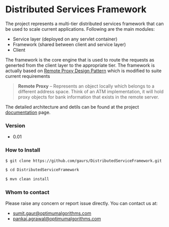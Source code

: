 # Distributed Services Framework

The project represents a multi-tier distributed services framework that can be used to scale current applications. Following are the main modules:

  - Service layer (deployed on any servlet container)
  - Framework (shared between client and service layer)
  - Client

The framework is the core engine that is used to route the requests as generted from the client layer to the appropriate tier. The framework is actually based on [Remote Proxy Design Pattern] which is modified to suite current requirements

> **Remote Proxy** – Represents an object locally which belongs to a different address space. Think of an ATM implementation, it will hold proxy objects for bank information that exists in the remote server.

The detailed architecture and detils can be found at the project [documentation] page.

### Version
- 0.01

### How to Install
```sh
$ git clone https://github.com/gaurs/DistributedServiceFramework.git
```
```sh
$ cd DistributedServiceFramework
```
```sh
$ mvn clean install
```
### Whom to contact
Please raise any concern or report issue directly. You can contact us at:
- sumit.gaur@optimumalgorithms.com
- pankaj.agrawal@optimumalgorithms.com






[Remote Proxy Design Pattern]:http://en.wikipedia.org/wiki/Proxy_pattern
[documentation]:#
